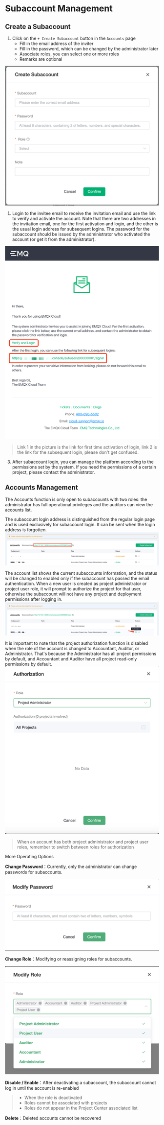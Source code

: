 
# Subaccount Management

## Create a Subaccount
1. Click on the `+ Create Subaccount` button in the `Accounts` page
	* Fill in the email address of the inviter
	* Fill in the password, which can be changed by the administrator later
	* Associate roles, you can select one or more roles
	* Remarks are optional

![default_project](./_assets/create_step1.png)


1. Login to the invitee email to receive the invitation email and use the link to verify and activate the account. Note that there are two addresses in the invitation email, one for the first activation and login, and the other is the usual login address for subsequent logins. The password for the subaccount should be issued by the administrator who activated the account (or get it from the administrator).

![default_project](./_assets/create_step2.png)

 > Link 1 in the picture is the link for first time activation of login, link 2 is the link for the subsequent login, please don't get confused.



3. After subaccount login, you can manage the platform according to the permissions set by the system. If you need the permissions of a certain project, please contact the administrator.


## Accounts Management

The Accounts function is only open to subaccounts with two roles: the administrator has full operational privileges and the auditors can view the accounts list.

The subaccount login address is distinguished from the regular login page and is used exclusively for subaccount login. It can be sent when the login address is forgotten.
![default_project](./_assets/userpage_url.png)


The account list shows the current subaccounts information, and the status will be changed to enabled only if the subaccount has passed the email authentication. When a new user is created as project administrator or project user role, it will prompt to authorize the project for that user, otherwise the subaccount will not have any project and deployment permissions after logging in.
![default_project](./_assets/create_warning.png)


It is important to note that the project authorization function is disabled when the role of the account is changed to Accountant, Auditor, or Administrator. That's because the Administrator has all project permissions by default, and Accountant and Auditor have all project read-only permissions by default.
![default_project](./_assets/authorize.png)
 > When an account has both project administrator and project user roles, remember to switch between roles for authorization


More Operating Options

**Change Password**：Currently, only the administrator can change passwords for subaccounts.

![default_project](./_assets/more_1.png)

**Change Role**：Modifying or reassigning roles for subaccounts.

![default_project](./_assets/more_2.png)

**Disable / Enable**：After deactivating a subaccount, the subaccount cannot log in until the account is re-enabled
> * When the role is deactivated
> * Roles cannot be associated with projects
> * Roles do not appear in the Project Center associated list
	

**Delete**：Deleted accounts cannot be recovered